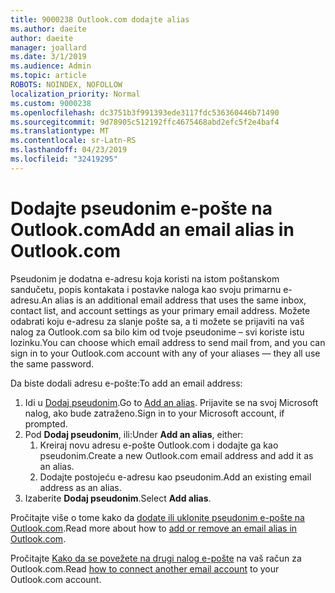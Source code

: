 ```yaml
---
title: 9000238 Outlook.com dodajte alias
ms.author: daeite
author: daeite
manager: joallard
ms.date: 3/1/2019
ms.audience: Admin
ms.topic: article
ROBOTS: NOINDEX, NOFOLLOW
localization_priority: Normal
ms.custom: 9000238
ms.openlocfilehash: dc3751b3f991393ede3117fdc536360446b71490
ms.sourcegitcommit: 9d78905c512192ffc4675468abd2efc5f2e4baf4
ms.translationtype: MT
ms.contentlocale: sr-Latn-RS
ms.lasthandoff: 04/23/2019
ms.locfileid: "32419295"
---
```

# <a name="add-an-email-alias-in-outlookcom"></a><span data-ttu-id="5f142-102">Dodajte pseudonim e-pošte na Outlook.com</span><span class="sxs-lookup"><span data-stu-id="5f142-102">Add an email alias in Outlook.com</span></span>

<span data-ttu-id="5f142-103">Pseudonim je dodatna e-adresu koja koristi na istom poštanskom sandučetu, popis kontakata i postavke naloga kao svoju primarnu e-adresu.</span><span class="sxs-lookup"><span data-stu-id="5f142-103">An alias is an additional email address that uses the same inbox, contact list, and account settings as your primary email address.</span></span> <span data-ttu-id="5f142-104">Možete odabrati koju e-adresu za slanje pošte sa, a ti možete se prijaviti na vaš nalog za Outlook.com sa bilo kim od tvoje pseudonime – svi koriste istu lozinku.</span><span class="sxs-lookup"><span data-stu-id="5f142-104">You can choose which email address to send mail from, and you can sign in to your Outlook.com account with any of your aliases — they all use the same password.</span></span>

<span data-ttu-id="5f142-105">Da biste dodali adresu e-pošte:</span><span class="sxs-lookup"><span data-stu-id="5f142-105">To add an email address:</span></span>

1. <span data-ttu-id="5f142-106">Idi u [Dodaj pseudonim](https://go.microsoft.com/fwlink/p/?linkid=864833).</span><span class="sxs-lookup"><span data-stu-id="5f142-106">Go to [Add an alias](https://go.microsoft.com/fwlink/p/?linkid=864833).</span></span> <span data-ttu-id="5f142-107">Prijavite se na svoj Microsoft nalog, ako bude zatraženo.</span><span class="sxs-lookup"><span data-stu-id="5f142-107">Sign in to your Microsoft account, if prompted.</span></span>
2. <span data-ttu-id="5f142-108">Pod **Dodaj pseudonim**, ili:</span><span class="sxs-lookup"><span data-stu-id="5f142-108">Under **Add an alias**, either:</span></span>
    1. <span data-ttu-id="5f142-109">Kreiraj novu adresu e-pošte Outlook.com i dodajte ga kao pseudonim.</span><span class="sxs-lookup"><span data-stu-id="5f142-109">Create a new Outlook.com email address and add it as an alias.</span></span>
    2. <span data-ttu-id="5f142-110">Dodajte postojeću e-adresu kao pseudonim.</span><span class="sxs-lookup"><span data-stu-id="5f142-110">Add an existing email address as an alias.</span></span>
3. <span data-ttu-id="5f142-111">Izaberite **Dodaj pseudonim**.</span><span class="sxs-lookup"><span data-stu-id="5f142-111">Select **Add alias**.</span></span>

<span data-ttu-id="5f142-112">Pročitajte više o tome kako da [dodate ili uklonite pseudonim e-pošte na Outlook.com](https://support.office.com/article/459b1989-356d-40fa-a689-8f285b13f1f2).</span><span class="sxs-lookup"><span data-stu-id="5f142-112">Read more about how to [add or remove an email alias in Outlook.com](https://support.office.com/article/459b1989-356d-40fa-a689-8f285b13f1f2).</span></span>  

<span data-ttu-id="5f142-113">Pročitajte [Kako da se povežete na drugi nalog e-pošte](https://support.office.com/article/c5224df4-5885-4e79-91ba-523aa743f0ba) na vaš račun za Outlook.com.</span><span class="sxs-lookup"><span data-stu-id="5f142-113">Read [how to connect another email account](https://support.office.com/article/c5224df4-5885-4e79-91ba-523aa743f0ba) to your Outlook.com account.</span></span>